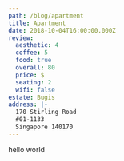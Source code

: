 ```yaml
---
path: /blog/apartment
title: Apartment
date: 2018-10-04T16:00:00.000Z
review:
  aesthetic: 4
  coffee: 5
  food: true
  overall: 80
  price: $
  seating: 2
  wifi: false
estate: Bugis
address: |-
  170 Stirling Road
  #01-1133
  Singapore 140170
---
```


hello world
